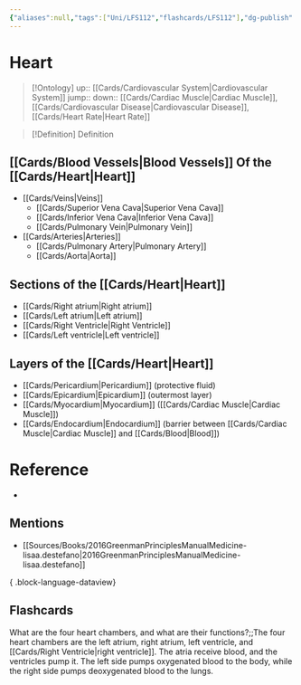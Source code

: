```yaml
---
{"aliases":null,"tags":["Uni/LFS112","flashcards/LFS112"],"dg-publish":true,"permalink":"/cards/heart/","dgPassFrontmatter":true}
---
```


# Heart

> [!Ontology]
> up:: [[Cards/Cardiovascular System\|Cardiovascular System]]
> jump::
> down:: [[Cards/Cardiac Muscle\|Cardiac Muscle]], [[Cards/Cardiovascular Disease\|Cardiovascular Disease]], [[Cards/Heart Rate\|Heart Rate]]

> [!Definition] Definition

<style> .container {font-family: sans-serif; text-align: center;} .button-wrapper button {z-index: 1;height: 40px; width: 100px; margin: 10px;padding: 5px;} .excalidraw .App-menu_top .buttonList { display: flex;} .excalidraw-wrapper { height: 800px; margin: 50px; position: relative;} :root[dir="ltr"] .excalidraw .layer-ui__wrapper .zen-mode-transition.App-menu_bottom--transition-left {transform: none;} </style><script src="https://cdn.jsdelivr.net/npm/react@17/umd/react.production.min.js"></script><script src="https://cdn.jsdelivr.net/npm/react-dom@17/umd/react-dom.production.min.js"></script><script type="text/javascript" src="https://cdn.jsdelivr.net/npm/@excalidraw/excalidraw@0/dist/excalidraw.production.min.js"></script><div id="Anatomy_of_the_Heartexcalidraw.md1"></div><script>(function(){const InitialData={"type":"excalidraw","version":2,"source":"https://github.com/zsviczian/obsidian-excalidraw-plugin/releases/tag/1.9.2","elements":[{"type":"image","version":147,"versionNonce":1905629060,"isDeleted":false,"id":"aQxeJnr_dg8npcvuqEAjo","fillStyle":"hachure","strokeWidth":1,"strokeStyle":"solid","roughness":1,"opacity":100,"angle":0,"x":-150.85185185185185,"y":-237.08609271523176,"strokeColor":"transparent","backgroundColor":"transparent","width":325.7037037037037,"height":509.58609271523176,"seed":1159055036,"groupIds":[],"roundness":null,"boundElements":[],"updated":1684902039734,"link":null,"locked":false,"status":"pending","fileId":"cc1fffc85710f329833442dcc2c32b45cc45ae77","scale":[1,1]},{"type":"arrow","version":189,"versionNonce":1305776828,"isDeleted":false,"id":"WF_2GhhiVxCx5WzcvH05Q","fillStyle":"hachure","strokeWidth":4,"strokeStyle":"solid","roughness":1,"opacity":100,"angle":0,"x":-212.08675677959738,"y":-33.95111919107258,"strokeColor":"#1e1e1e","backgroundColor":"transparent","width":153.08675677959738,"height":86.95111919107251,"seed":1606675388,"groupIds":[],"roundness":{"type":2},"boundElements":[],"updated":1684902039734,"link":null,"locked":false,"startBinding":{"elementId":"0cbQrxVN","focus":-0.695700327017201,"gap":4.895768661884858},"endBinding":null,"lastCommittedPoint":null,"startArrowhead":null,"endArrowhead":"arrow","points":[[0,0],[153.08675677959738,86.95111919107251]]},{"type":"text","version":191,"versionNonce":360711940,"isDeleted":false,"id":"0cbQrxVN","fillStyle":"hachure","strokeWidth":1,"strokeStyle":"solid","roughness":1,"opacity":100,"angle":0,"x":-378.48653850300565,"y":-56.01410014925389,"strokeColor":"#1e1e1e","backgroundColor":"transparent","width":161.50401306152344,"height":35,"seed":77754,"groupIds":[],"roundness":{"type":1},"boundElements":[{"id":"WF_2GhhiVxCx5WzcvH05Q","type":"arrow"}],"updated":1684902039734,"link":null,"locked":false,"fontSize":28,"fontFamily":1,"text":"Left Atrium","rawText":"Left Atrium","textAlign":"left","verticalAlign":"middle","containerId":null,"originalText":"Left Atrium","lineHeight":1.25,"baseline":24},{"type":"arrow","version":558,"versionNonce":1528714812,"isDeleted":false,"id":"d7DuKjAOMpyvtBKY5JevE","fillStyle":"hachure","strokeWidth":4,"strokeStyle":"solid","roughness":1,"opacity":100,"angle":0,"x":-164.47337233724355,"y":102.56345746048802,"strokeColor":"#1e1e1e","backgroundColor":"transparent","width":182.84615384615384,"height":34.60886485608313,"seed":75461692,"groupIds":[],"roundness":{"type":2},"boundElements":[],"updated":1684902078405,"link":null,"locked":false,"startBinding":{"elementId":"qh6XKAYQ","focus":-0.4782821358423705,"gap":7.294741439805705},"endBinding":null,"lastCommittedPoint":null,"startArrowhead":null,"endArrowhead":"arrow","points":[[0,0],[182.84615384615384,34.60886485608313]]},{"type":"text","version":60,"versionNonce":1328045060,"isDeleted":false,"id":"qh6XKAYQ","fillStyle":"hachure","strokeWidth":1,"strokeStyle":"solid","roughness":1,"opacity":100,"angle":0,"x":-361.04811255634615,"y":82.70695364238412,"strokeColor":"#1e1e1e","backgroundColor":"transparent","width":189.27999877929688,"height":35,"seed":7761,"groupIds":[],"roundness":{"type":1},"boundElements":[{"id":"d7DuKjAOMpyvtBKY5JevE","type":"arrow"}],"updated":1684902078405,"link":null,"locked":false,"fontSize":28,"fontFamily":1,"text":"Left ventricle","rawText":"Left ventricle","textAlign":"left","verticalAlign":"middle","containerId":null,"originalText":"Left ventricle","lineHeight":1.25,"baseline":24},{"type":"text","version":83,"versionNonce":842158596,"isDeleted":false,"id":"s3RWd7M9","fillStyle":"hachure","strokeWidth":4,"strokeStyle":"solid","roughness":1,"opacity":100,"angle":0,"x":252.5039490095088,"y":-121.57310479601529,"strokeColor":"#1e1e1e","backgroundColor":"transparent","width":168.7840118408203,"height":35,"seed":1240659772,"groupIds":[],"roundness":null,"boundElements":[{"id":"t0d_9nO0sCyawmB5C7hl2","type":"arrow"}],"updated":1684902707083,"link":null,"locked":false,"fontSize":28,"fontFamily":1,"text":"Right Atrium","rawText":"Right Atrium","textAlign":"left","verticalAlign":"top","containerId":null,"originalText":"Right Atrium","lineHeight":1.25,"baseline":24},{"type":"text","version":58,"versionNonce":288728380,"isDeleted":false,"id":"pDKrIcqx","fillStyle":"hachure","strokeWidth":4,"strokeStyle":"solid","roughness":1,"opacity":100,"angle":0,"x":281.7370127927194,"y":109.48830604523783,"strokeColor":"#1e1e1e","backgroundColor":"transparent","width":196.39199829101562,"height":35,"seed":1762901252,"groupIds":[],"roundness":null,"boundElements":[{"id":"aniyBbCws9XN5yCw3w6mJ","type":"arrow"}],"updated":1684902134831,"link":null,"locked":false,"fontSize":28,"fontFamily":1,"text":"Right Ventricle","rawText":"Right Ventricle","textAlign":"left","verticalAlign":"top","containerId":null,"originalText":"Right Ventricle","lineHeight":1.25,"baseline":24},{"type":"arrow","version":70,"versionNonce":251763972,"isDeleted":false,"id":"aniyBbCws9XN5yCw3w6mJ","fillStyle":"hachure","strokeWidth":4,"strokeStyle":"solid","roughness":1,"opacity":100,"angle":0,"x":272.5335354202822,"y":127.89526079011227,"strokeColor":"#1e1e1e","backgroundColor":"transparent","width":151.34607234674525,"height":9.203477372437249,"seed":988367804,"groupIds":[],"roundness":{"type":2},"boundElements":[],"updated":1684902134831,"link":null,"locked":false,"startBinding":{"elementId":"pDKrIcqx","focus":0.23961500788851325,"gap":9.203477372437192},"endBinding":null,"lastCommittedPoint":null,"startArrowhead":null,"endArrowhead":"arrow","points":[[0,0],[-151.34607234674525,9.203477372437249]]},{"type":"arrow","version":272,"versionNonce":1436082492,"isDeleted":false,"id":"t0d_9nO0sCyawmB5C7hl2","fillStyle":"hachure","strokeWidth":4,"strokeStyle":"solid","roughness":1,"opacity":100,"angle":0,"x":241.25525444319658,"y":-96.84151898956262,"strokeColor":"#1e1e1e","backgroundColor":"transparent","width":147.86545021765198,"height":84.85069476322971,"seed":38755460,"groupIds":[],"roundness":{"type":2},"boundElements":[],"updated":1684902707397,"link":null,"locked":false,"startBinding":{"elementId":"s3RWd7M9","focus":0.7227753245899127,"gap":11.248694566312224},"endBinding":null,"lastCommittedPoint":null,"startArrowhead":null,"endArrowhead":"arrow","points":[[0,0],[-147.86545021765198,84.85069476322971]]},{"type":"text","version":207,"versionNonce":146255676,"isDeleted":false,"id":"O4QYXrBj","fillStyle":"hachure","strokeWidth":4,"strokeStyle":"solid","roughness":1,"opacity":100,"angle":0,"x":204.04345341344174,"y":-220.44843544714922,"strokeColor":"#1e1e1e","backgroundColor":"transparent","width":388.0519714355469,"height":35,"seed":515093692,"groupIds":[],"roundness":null,"boundElements":[{"id":"A2nd3pjaOFvTEI2HWpmRM","type":"arrow"}],"updated":1684902304038,"link":"[[Cards/Lungs\|Lungs]]","locked":false,"fontSize":28,"fontFamily":1,"text":"Pulmonary Artery (to Lungs)","rawText":"Pulmonary Artery (to [[Cards/Lungs\|Lungs]])","textAlign":"left","verticalAlign":"top","containerId":null,"originalText":"Pulmonary Artery (to Lungs)","lineHeight":1.25,"baseline":24},{"type":"arrow","version":246,"versionNonce":2100818692,"isDeleted":false,"id":"A2nd3pjaOFvTEI2HWpmRM","fillStyle":"hachure","strokeWidth":4,"strokeStyle":"solid","roughness":1,"opacity":100,"angle":0,"x":197.0500333566988,"y":-178.22082995423995,"strokeColor":"#1e1e1e","backgroundColor":"transparent","width":140.25976002568677,"height":172.11482902294676,"seed":763449532,"groupIds":[],"roundness":{"type":2},"boundElements":[],"updated":1684902302765,"link":null,"locked":false,"startBinding":{"elementId":"O4QYXrBj","focus":0.8838363856289644,"gap":10.057146973729004},"endBinding":null,"lastCommittedPoint":null,"startArrowhead":null,"endArrowhead":"arrow","points":[[0,0],[-140.25976002568677,172.11482902294676]]},{"id":"WqEQnifT","type":"text","x":147.66862738909504,"y":-283.30543840546994,"width":94.41600036621094,"height":35,"angle":0,"strokeColor":"#1e1e1e","backgroundColor":"transparent","fillStyle":"hachure","strokeWidth":4,"strokeStyle":"solid","roughness":1,"opacity":100,"groupIds":[],"roundness":null,"seed":276312380,"version":17,"versionNonce":753665028,"isDeleted":false,"boundElements":[{"id":"urPMkCbkAk_UW5ie4JfOu","type":"arrow"}],"updated":1684902470146,"link":null,"locked":false,"text":"[[Cards/Aorta\|Aorta]] ","rawText":"[[Cards/Aorta\|Aorta]] ","fontSize":28,"fontFamily":1,"textAlign":"left","verticalAlign":"top","baseline":24,"containerId":null,"originalText":"[[Cards/Aorta\|Aorta]] ","lineHeight":1.25},{"id":"urPMkCbkAk_UW5ie4JfOu","type":"arrow","x":138.00289760285955,"y":-262.4916331618341,"width":161.5557692842209,"height":79.98594824139093,"angle":0,"strokeColor":"#1e1e1e","backgroundColor":"transparent","fillStyle":"hachure","strokeWidth":4,"strokeStyle":"solid","roughness":1,"opacity":100,"groupIds":[],"roundness":{"type":2},"seed":233618948,"version":116,"versionNonce":22191620,"isDeleted":false,"boundElements":null,"updated":1684902474871,"link":null,"locked":false,"points":[[0,0],[-161.5557692842209,79.98594824139093]],"lastCommittedPoint":null,"startBinding":{"elementId":"WqEQnifT","focus":0.60784669139775,"gap":9.665729786235488},"endBinding":null,"startArrowhead":null,"endArrowhead":"arrow"},{"id":"Z4Y4jysk","type":"text","x":-473.3202356331499,"y":-288.94795478652895,"width":267.343994140625,"height":35,"angle":0,"strokeColor":"#1e1e1e","backgroundColor":"transparent","fillStyle":"hachure","strokeWidth":4,"strokeStyle":"solid","roughness":1,"opacity":100,"groupIds":[],"roundness":null,"seed":1691893124,"version":125,"versionNonce":345512580,"isDeleted":false,"boundElements":[{"id":"1CeXVYqytNfb9CwMlMAeI","type":"arrow"}],"updated":1684902538842,"link":"[[Cards/Superior Vena Cava\|Superior Vena Cava]]","locked":false,"text":"[[Cards/Superior Vena Cava\|Superior Vena Cava]]","rawText":"[[Cards/Superior Vena Cava\|Superior Vena Cava]]","fontSize":28,"fontFamily":1,"textAlign":"left","verticalAlign":"top","baseline":24,"containerId":null,"originalText":"Superior Vena Cava","lineHeight":1.25},{"id":"1CeXVYqytNfb9CwMlMAeI","type":"arrow","x":-200.15207856613898,"y":-261.489675724474,"width":100,"height":81.73913043478257,"angle":0,"strokeColor":"#1e1e1e","backgroundColor":"transparent","fillStyle":"hachure","strokeWidth":4,"strokeStyle":"solid","roughness":1,"opacity":100,"groupIds":[],"roundness":{"type":2},"seed":513365052,"version":77,"versionNonce":645662524,"isDeleted":false,"boundElements":null,"updated":1684902538842,"link":null,"locked":false,"points":[[0,0],[100,81.73913043478257]],"lastCommittedPoint":null,"startBinding":{"elementId":"Z4Y4jysk","focus":-0.8209431833427256,"gap":5.824162926385895},"endBinding":null,"startArrowhead":null,"endArrowhead":"arrow"},{"id":"V8u1eNrf","type":"text","x":-356.6705005685165,"y":327.51109915663994,"width":262.5559997558594,"height":35,"angle":0,"strokeColor":"#1e1e1e","backgroundColor":"transparent","fillStyle":"hachure","strokeWidth":4,"strokeStyle":"solid","roughness":1,"opacity":100,"groupIds":[],"roundness":null,"seed":743991356,"version":71,"versionNonce":436480828,"isDeleted":false,"boundElements":[{"id":"WDOaOivanwc0MHusIH_C-","type":"arrow"}],"updated":1684902635846,"link":"[[Cards/Inferior Vena Cava\|Inferior Vena Cava]]","locked":false,"text":"[[Cards/Inferior Vena Cava\|Inferior Vena Cava]]","rawText":"[[Cards/Inferior Vena Cava\|Inferior Vena Cava]]","fontSize":28,"fontFamily":1,"textAlign":"left","verticalAlign":"top","baseline":24,"containerId":null,"originalText":"Inferior Vena Cava","lineHeight":1.25},{"id":"WDOaOivanwc0MHusIH_C-","type":"arrow","x":-161.01832665547306,"y":317.9458817653357,"width":106.08695652173913,"height":103.47826086956516,"angle":0,"strokeColor":"#1e1e1e","backgroundColor":"transparent","fillStyle":"hachure","strokeWidth":4,"strokeStyle":"solid","roughness":1,"opacity":100,"groupIds":[],"roundness":{"type":2},"seed":537786372,"version":69,"versionNonce":1658435332,"isDeleted":false,"boundElements":null,"updated":1684902635846,"link":null,"locked":false,"points":[[0,0],[106.08695652173913,-103.47826086956516]],"lastCommittedPoint":null,"startBinding":{"elementId":"V8u1eNrf","focus":0.2454553170394206,"gap":9.565217391304259},"endBinding":null,"startArrowhead":null,"endArrowhead":"arrow"},{"id":"qq2ZDnFs","type":"text","x":299.0455821637672,"y":-21.996260401767927,"width":194.93600463867188,"height":35,"angle":0,"strokeColor":"#1e1e1e","backgroundColor":"transparent","fillStyle":"hachure","strokeWidth":4,"strokeStyle":"solid","roughness":1,"opacity":100,"groupIds":[],"roundness":null,"seed":1591826876,"version":59,"versionNonce":1900983996,"isDeleted":false,"boundElements":[{"id":"3Fmwqkbz5KZTcazZEkUE2","type":"arrow"}],"updated":1684902783318,"link":"[[Cards/Pulmonary Vein\|Pulmonary Vein]]","locked":false,"text":"Pulmonary Vein","rawText":"[[Cards/Pulmonary Vein\|Pulmonary Vein]]","fontSize":28,"fontFamily":1,"textAlign":"left","verticalAlign":"top","baseline":24,"containerId":null,"originalText":"Pulmonary Vein","lineHeight":1.25},{"id":"3Fmwqkbz5KZTcazZEkUE2","type":"arrow","x":289.2804245992879,"y":-5.7209977943026615,"width":146.47736346718762,"height":4.340070028657408,"angle":0,"strokeColor":"#1e1e1e","backgroundColor":"transparent","fillStyle":"hachure","strokeWidth":4,"strokeStyle":"solid","roughness":1,"opacity":100,"groupIds":[],"roundness":{"type":2},"seed":1732743428,"version":71,"versionNonce":1510563460,"isDeleted":false,"boundElements":null,"updated":1684902788347,"link":null,"locked":false,"points":[[0,0],[-146.47736346718762,4.340070028657408]],"lastCommittedPoint":null,"startBinding":{"elementId":"qq2ZDnFs","focus":0.21591274200011956,"gap":9.765157564479296},"endBinding":null,"startArrowhead":null,"endArrowhead":"arrow"}],"appState":{"theme":"light","viewBackgroundColor":"#ffffff","currentItemStrokeColor":"#1e1e1e","currentItemBackgroundColor":"transparent","currentItemFillStyle":"hachure","currentItemStrokeWidth":4,"currentItemStrokeStyle":"solid","currentItemRoughness":1,"currentItemOpacity":100,"currentItemFontFamily":1,"currentItemFontSize":28,"currentItemTextAlign":"left","currentItemStartArrowhead":null,"currentItemEndArrowhead":"arrow","scrollX":831.2739923758929,"scrollY":506.0084076162131,"zoom":{"value":0.6583172249012544},"currentItemRoundness":"round","gridSize":null,"currentStrokeOptions":null,"previousGridSize":null},"files":{}};InitialData.scrollToContent=true;App=()=>{const e=React.useRef(null),t=React.useRef(null),[n,i]=React.useState({width:void 0,height:void 0});return React.useEffect(()=>{i({width:t.current.getBoundingClientRect().width,height:t.current.getBoundingClientRect().height});const e=()=>{i({width:t.current.getBoundingClientRect().width,height:t.current.getBoundingClientRect().height})};return window.addEventListener("resize",e),()=>window.removeEventListener("resize",e)},[t]),React.createElement(React.Fragment,null,React.createElement("div",{className:"excalidraw-wrapper",ref:t},React.createElement(ExcalidrawLib.Excalidraw,{ref:e,width:n.width,height:n.height,initialData:InitialData,viewModeEnabled:!0,zenModeEnabled:!0,gridModeEnabled:!1})))},excalidrawWrapper=document.getElementById("Anatomy_of_the_Heartexcalidraw.md1");ReactDOM.render(React.createElement(App),excalidrawWrapper);})();</script>

## [[Cards/Blood Vessels\|Blood Vessels]] Of the [[Cards/Heart\|Heart]]

- [[Cards/Veins\|Veins]]
	- [[Cards/Superior Vena Cava\|Superior Vena Cava]]
	- [[Cards/Inferior Vena Cava\|Inferior Vena Cava]]
	- [[Cards/Pulmonary Vein\|Pulmonary Vein]]
- [[Cards/Arteries\|Arteries]]
	- [[Cards/Pulmonary Artery\|Pulmonary Artery]]
	- [[Cards/Aorta\|Aorta]]

## Sections of the [[Cards/Heart\|Heart]]

- [[Cards/Right atrium\|Right atrium]]
- [[Cards/Left atrium\|Left atrium]]
- [[Cards/Right Ventricle\|Right Ventricle]]
- [[Cards/Left ventricle\|Left ventricle]]

## Layers of the [[Cards/Heart\|Heart]]

- [[Cards/Pericardium\|Pericardium]] (protective fluid)
- [[Cards/Epicardium\|Epicardium]] (outermost layer) 
- [[Cards/Myocardium\|Myocardium]] ([[Cards/Cardiac Muscle\|Cardiac Muscle]])
- [[Cards/Endocardium\|Endocardium]] (barrier between [[Cards/Cardiac Muscle\|Cardiac Muscle]] and [[Cards/Blood\|Blood]])

# Reference

- 

## Mentions

- [[Sources/Books/2016GreenmanPrinciplesManualMedicine-lisaa.destefano\|2016GreenmanPrinciplesManualMedicine-lisaa.destefano]]

{ .block-language-dataview}

## Flashcards

What are the four heart chambers, and what are their functions?;;The four heart chambers are the left atrium, right atrium, left ventricle, and [[Cards/Right Ventricle\|right ventricle]]. The atria receive blood, and the ventricles pump it. The left side pumps oxygenated blood to the body, while the right side pumps deoxygenated blood to the lungs.
<!--SR:!2024-11-18,77,210-->